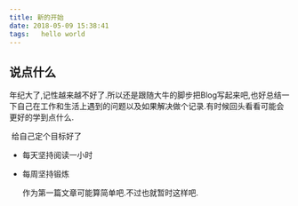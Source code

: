 ```yaml
---
title: 新的开始
date: 2018-05-09 15:38:41
tags:	hello world
---
```


## 说点什么

​	年纪大了,记性越来越不好了.所以还是跟随大牛的脚步把Blog写起来吧,也好总结一下自己在工作和生活上遇到的问题以及如果解决做个记录.有时候回头看看可能会更好的学到点什么.

​	给自己定个目标好了

* 每天坚持阅读一小时

* 每周坚持锻炼

  作为第一篇文章可能算简单吧.不过也就暂时这样吧.	